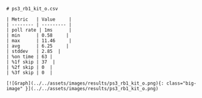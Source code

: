 
    # ps3_rb1_kit_o.csv

    | Metric   | Value     |
    | -------- | --------- |
    | poll rate | 1ms      |
    | min      | 0.58     |
    | max      | 11.46     |
    | avg      | 6.25     |
    | stddev   | 2.85  |
    | %on time | 63 |
    | %1f skip | 37  |
    | %2f skip | 0  |
    | %3f skip | 0  |

    [![Graph](../../assets/images/results/ps3_rb1_kit_o.png){: class="big-image" }](../../assets/images/results/ps3_rb1_kit_o.png)

    